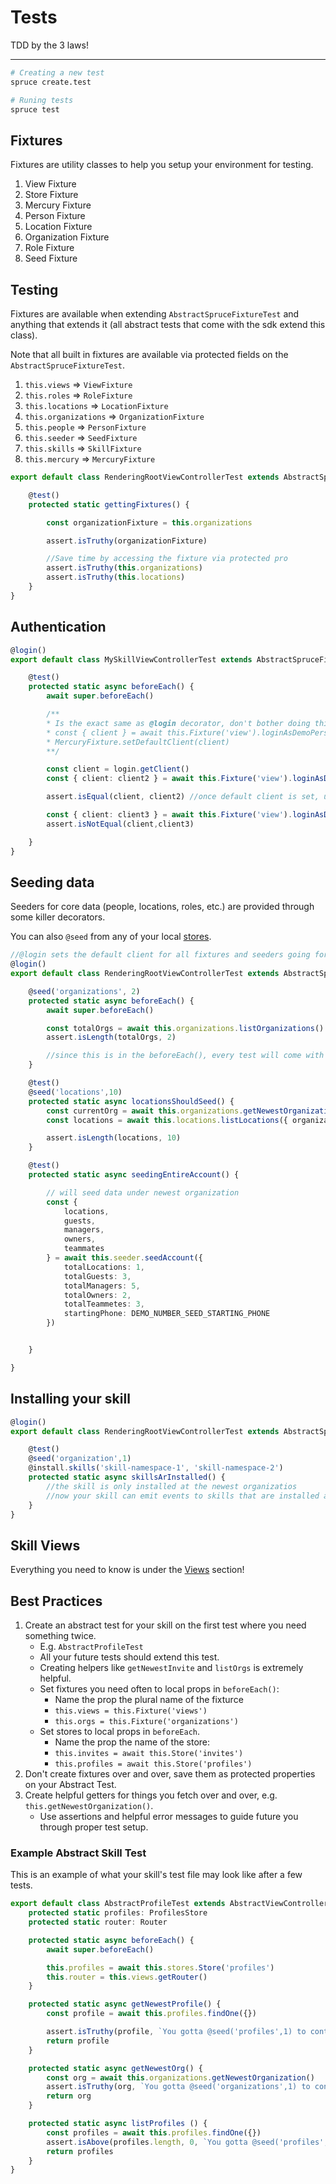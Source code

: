 # Tests
TDD by the 3 laws!
****
```bash
# Creating a new test
spruce create.test

# Runing tests 
spruce test

```

## Fixtures
Fixtures are utility classes to help you setup your environment for testing.

1. View Fixture
2. Store Fixture
3. Mercury Fixture
4. Person Fixture
5. Location Fixture
6. Organization Fixture
7. Role Fixture
8. Seed Fixture

## Testing
Fixtures are available when extending `AbstractSpruceFixtureTest` and anything that extends it (all abstract tests that come with the sdk extend this class).

Note that all built in fixtures are available via protected fields on the `AbstractSpruceFixtureTest`.

1. `this.views` => `ViewFixture`
1. `this.roles` => `RoleFixture`
1. `this.locations` => `LocationFixture`
1. `this.organizations` => `OrganizationFixture`
1. `this.people` => `PersonFixture`
1. `this.seeder` => `SeedFixture`
1. `this.skills` => `SkillFixture`
1. `this.mercury` => `MercuryFixture`


```ts
export default class RenderingRootViewControllerTest extends AbstractSpruceFixtureTest {

    @test()
    protected static gettingFixtures() {

        const organizationFixture = this.organizations

        assert.isTruthy(organizationFixture)

        //Save time by accessing the fixture via protected pro
        assert.isTruthy(this.organizations)
        assert.isTruthy(this.locations)
    }
}
```

## Authentication
```ts
@login()
export default class MySkillViewControllerTest extends AbstractSpruceFixtureTest {

    @test()
    protected static async beforeEach() {
        await super.beforeEach()

        /**
		* Is the exact same as @login decorator, don't bother doing this manually
		* const { client } = await this.Fixture('view').loginAsDemoPerson(DEMO_NUMBER_ROOT_SVC)
		* MercuryFixture.setDefaultClient(client)
		**/

        const client = login.getClient()
        const { client: client2 } = await this.Fixture('view').loginAsDemoPerson()

        assert.isEqual(client, client2) //once default client is set, unless you pass a new number, the client is reused

        const { client: client3 } = await this.Fixture('view').loginAsDemoPerson(DEMO_NUMBER_ROOT_2)
        assert.isNotEqual(client,client3)

    }
}
```
## Seeding data
Seeders for core data (people, locations, roles, etc.) are provided through some killer decorators.

You can also `@seed` from any of your local [stores](/stores.md/index?id=stores).

```ts
//@login sets the default client for all fixtures and seeders going forward
@login()
export default class RenderingRootViewControllerTest extends AbstractSpruceFixtureTest {

    @seed('organizations', 2)
    protected static async beforeEach() {
        await super.beforeEach()

        const totalOrgs = await this.organizations.listOrganizations()
        assert.isLength(totalOrgs, 2)

        //since this is in the beforeEach(), every test will come with 2 organizations
    }

    @test()
    @seed('locations',10)
    protected static async locationsShouldSeed() {
        const currentOrg = await this.organizations.getNewestOrganization()
        const locations = await this.locations.listLocations({ organizationId: currentOrg?.id })

        assert.isLength(locations, 10)
    }

    @test()
    protected static async seedingEntireAccount() {

        // will seed data under newest organization
        const {
            locations, 
            guests, 
            managers, 
            owners, 
            teammates 
        } = await this.seeder.seedAccount({
            totalLocations: 1,
            totalGuests: 3,
            totalManagers: 5,
            totalOwners: 2,
            totalTeammetes: 3,
            startingPhone: DEMO_NUMBER_SEED_STARTING_PHONE
        })


    }

}
```

## Installing your skill
```ts
@login()
export default class RenderingRootViewControllerTest extends AbstractSpruceFixtureTest {

    @test()
    @seed('organization',1)
    @install.skills('skill-namespace-1', 'skill-namespace-2')
    protected static async skillsArInstalled() {
        //the skill is only installed at the newest organizatios
        //now your skill can emit events to skills that are installed at the newest org
    }
}
```


## Skill Views
Everything you need to know is under the [Views](/views/index.md?id=testing-view-controllers) section!

## Best Practices

1. Create an abstract test for your skill on the first test where you need something twice.
    * E.g. `AbstractProfileTest`
    * All your future tests should extend this test.
    * Creating helpers like `getNewestInvite` and `listOrgs` is extremely helpful.
    * Set fixtures you need often to local props in `beforeEach()`:
        * Name the prop the plural name of the fixturce
        * `this.views = this.Fixture('views')`
        * `this.orgs = this.Fixture('organizations')`
    * Set stores to local props in `beforeEach`.
        * Name the prop the name of the store: 
        * `this.invites = await this.Store('invites')`
        * `this.profiles = await this.Store('profiles')`
2. Don't create fixtures over and over, save them as protected properties on your Abstract Test.
3. Create helpful getters for things you fetch over and over, e.g. `this.getNewestOrganization()`.
    * Use assertions and helpful error messages to guide future you through proper test setup.

### Example Abstract Skill Test
This is an example of what your skill's test file may look like after a few tests.

```ts
export default class AbstractProfileTest extends AbstractViewControllerTest {
	protected static profiles: ProfilesStore
	protected static router: Router

	protected static async beforeEach() {
		await super.beforeEach()

		this.profiles = await this.stores.Store('profiles')
		this.router = this.views.getRouter()
	}

	protected static async getNewestProfile() {
		const profile = await this.profiles.findOne({})

		assert.isTruthy(profile, `You gotta @seed('profiles',1) to continue.`)
		return profile
	}

	protected static async getNewestOrg() {
		const org = await this.organizations.getNewestOrganization()
		assert.isTruthy(org, `You gotta @seed('organizations',1) to continue.`)
		return org
	}

    protected static async listProfiles () {
        const profiles = await this.profiles.findOne({})
        assert.isAbove(profiles.length, 0, `You gotta @seed('profiles',1) to continue.`)
        return profiles
    }
}

```
